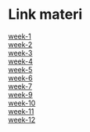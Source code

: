 # Link materi

[week-1](https://docs.google.com/presentation/d/1KE4CcHQ-b_9N_VywhSf1hKv4vytNm_zpwTvZnQ81dv8/edit?usp=sharing)<br>
[week-2](https://docs.google.com/presentation/d/1H9yA6nhHJy4rI5itjd64ouT6GvzuaguUBDIhZAWzzGo/edit?usp=sharing)<br>
[week-3](https://docs.google.com/presentation/d/1BiNnq4X1d6cYuPAxHYn0WZ5cGIK_klnGPq71PY9fm44/edit?usp=sharing)<br>
[week-4](https://docs.google.com/presentation/d/13U4VTCfhH1qMp1EMe8JhQRSCEAN0lghFGYfa0DvDGQc/edit?usp=sharing)<br>
[week-5](https://docs.google.com/presentation/d/1Sdz9wrYldsj7Aee8dFWFJDe4fl55qdRghmC0u4ZZIjs/edit?usp=sharing)<br>
[week-6](https://docs.google.com/presentation/d/1jWOMZOMv8jdWkNS5LA9yikutXQLbHvcX5eKwqCA3ETc/edit?usp=sharing)<br>
[week-7](https://docs.google.com/presentation/d/1ummZpCU80lceCCvW9QGn0a3bLqrU7Ni5wNEJDq72s1g/edit?usp=sharing)<br>
[week-9](https://docs.google.com/presentation/d/1BzxV007YhPVWeN4NHR_zFBFes41KgJwgLd7uSKd768I/edit?usp=sharing)<br>
[week-10](https://docs.google.com/presentation/d/1k63iB9azj-K-XOo0K3tFuJ66d0jAn9V0Uj8RC-OZYVk/edit?usp=sharing)<br>
[week-11](https://docs.google.com/presentation/d/16WzEbct1GH0GBv-RX04sA0MMhPNVFcGdnMXwqU8NCCU/edit?usp=sharing)<br>
[week-12](https://docs.google.com/presentation/d/1RfsmD-LqVSq4yBH8bRNsNTRj24IJS-4_AzeOIbrfxE4/edit?usp=sharing)<br>